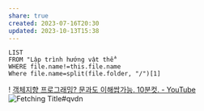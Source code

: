 ```yaml
---
share: true
created: 2023-07-16T20:30
updated: 2023-10-13T15:38
---
```

```dataview
LIST
FROM "Lập trình hướng vật thể" 
WHERE file.name!=this.file.name
Where file.name=split(file.folder, "/")[1]
```
! [객체지향 프로그래밍? 문과도 이해쌉가능. 10분컷. - YouTube](https://youtu.be/cg1xvFy1JQQ)
![Fetching Title#qvdn](https://youtu.be/pTB0EiLXUC8)
